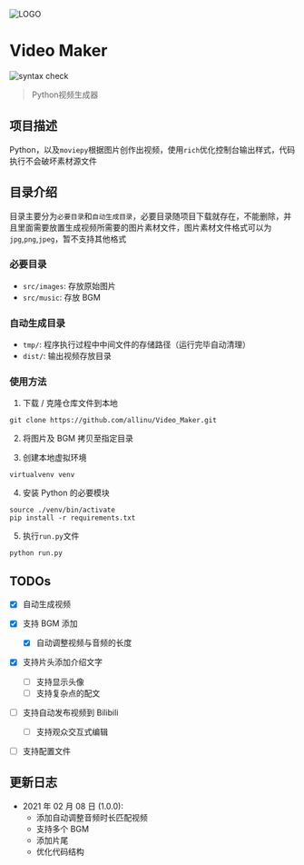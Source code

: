 ![LOGO](https://images.weserv.nl/?url=https://i0.hdslb.com/bfs/article/21ddb2eccb0ec77eef89708e5dbb3d14000872e7.png)

# Video Maker

![syntax check](https://github.com/allinu/Video_Maker/workflows/syntax%20check/badge.svg)

> Python视频生成器

## 项目描述

Python，以及`moviepy`根据图片创作出视频，使用`rich`优化控制台输出样式，代码执行不会破坏素材源文件

## 目录介绍

目录主要分为`必要目录`和`自动生成目录`，必要目录随项目下载就存在，不能删除，并且里面需要放置生成视频所需要的图片素材文件，图片素材文件格式可以为`jpg`,`png`,`jpeg`，暂不支持其他格式


### 必要目录

- `src/images`: 存放原始图片
- `src/music`: 存放 BGM

### 自动生成目录

- `tmp/`: 程序执行过程中中间文件的存储路径（运行完毕自动清理）
- `dist/`: 输出视频存放目录


### 使用方法

1. 下载 / 克隆仓库文件到本地

```shell
git clone https://github.com/allinu/Video_Maker.git
```

2. 将图片及 BGM 拷贝至指定目录

3. 创建本地虚拟环境

```shell
virtualvenv venv
```
4. 安装 Python 的必要模块

```shell
source ./venv/bin/activate
pip install -r requirements.txt
```
5. 执行`run.py`文件

```shell
python run.py
```


## TODOs

- [X] 自动生成视频
- [X] 支持 BGM 添加
    - [X] 自动调整视频与音频的长度
- [X] 支持片头添加介绍文字
    - [ ] 支持显示头像
    - [ ] 支持复杂点的配文
- [ ] 支持自动发布视频到 Bilibili
    - [ ] 支持观众交互式编辑
- [ ] 支持配置文件


## 更新日志

- 2021 年 02 月 08 日 (1.0.0):
    - 添加自动调整音频时长匹配视频
    - 支持多个 BGM
    - 添加片尾
    - 优化代码结构

